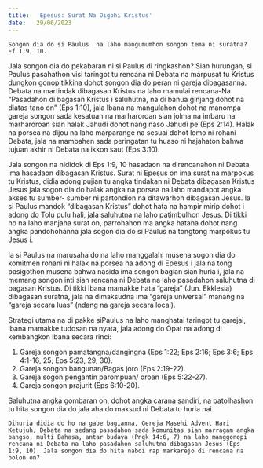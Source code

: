```yaml
---
title:  'Epesus: Surat Na Digohi Kristus'
date:   29/06/2023
---
```


`Songon dia do si Paulus  na laho mangumumhon songon tema ni suratna? Ef 1:9, 10.`

Jala songon dia do pekabaran ni si Paulus di ringkashon? Sian hurungan, si Paulus pasahathon visi taringot tu rencana ni Debata na marpusat tu Kristus dungkon gonop tikkina dohot songon dia do peran ni gareja dibagasanna. Debata na martindak dibagasan Kristus na laho mamulai rencana-Na “Pasadahon di bagasan Kristus i saluhutna, na di banua ginjang dohot na diatas tano on” (Eps 1:10), jala Ibana na mangulahon dohot na manompa gareja songon sada kesatuan na marharoroan sian jolma na imbaru na marharoroan sian halak Jahudi dohot nang naso Jahudi pe (Eps 2:14). Halak na porsea na dijou na laho marparange na sesuai dohot lomo ni rohani Debata, jala na mambahen sada peringatan tu huaso ni hajahaton bahwa tujuan akhir ni Debata na ikkon saut (Eps 3:10).

Jala songon na nididok di Eps 1:9, 10 hasadaon na direncanahon ni Debata ima hasadaon dibagasan Kristus. Surat ni Epesus on ima surat na marpokus tu Kristus, didia adong pujian tu angka tindakan ni Debata dibagasan Kristus Jesus jala sogon dia do halak angka na porsea na laho mandapot angka akses tu sumber- sumber ni partondion na ditawarhon dibagasan Jesus. Ia si Paulus  mandok “dibagasan Kristus” dohot hata na hampir mirip dohot i adong do Tolu pulu hali, jala saluhutna na laho patimbulhon Jesus. Di tikki ho na laho manjaha surat on, parrohahon ma angka hatana dohot nang angka pandohohanna jala sogon dia do si Paulus na tongtong marpokus tu Jesus i.

Ia si Paulus na marusaha do na laho manggalahi musena sogon dia do komitmen rohani ni halak na porsea na adong di Epesus i jala na tong pasigothon musena bahwa nasida ima songon bagian sian huria i, jala na memang songon inti  sian rencana ni Debata na laho pasadahon saluhutna di bagasan Kristus. Di tikki Ibana mamakke hata “gareja” (Jun. Ekklesia) dibagasan suratna, jala na dimaksudna ima “gareja universal” manang na “gareja secara luas” (ndang na gareja secara local).

Strategi utama na di pakke siPaulus na laho manghatai taringot tu garejai, ibana mamakke tudosan na nyata, jala adong do Opat na adong di kembangkon ibana secara rinci:

1. Gareja songon pamatangna/dangingna (Eps 1:22; Eps 2:16; Eps 3:6; Eps 4:1-16, 25; Eps 5:23, 29, 30).
2. Gareja songon bangunan/Bagas joro (Eps 2:19-22).
3. Gareja sogon pengantin parompuan/ oroan (Eps 5:22-27).
4. Gareja songon prajurit (Eps 6:10-20).

Saluhutna angka gombaran on, dohot angka carana sandiri, na patolhashon tu hita songon dia do jala aha do maksud ni Debata tu huria nai.

`Dihuria didia do ho na gabe bagianna, Gereja Masehi Advent Hari Ketujuh, Debata na sedang pasadahon sada komunitas sian marragam angka bangso, multi Bahasa, antar budaya (Pngk 14:6, 7) na laho manggonopi rencana ni Debata na laho pasadahon saluhutna dibagasan Jesus (Eps 1:9, 10). Jala songon dia do hita naboi rap markarejo di rencana na bolon on?`